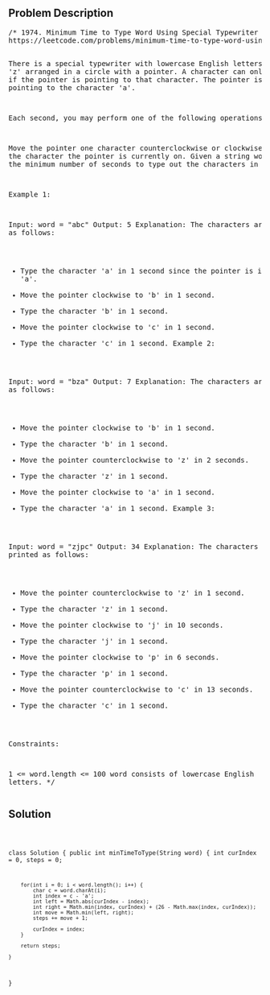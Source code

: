 <!--
<style>
  body { font-family: Arial, sans-serif; }
  .container { max-width: 600px; margin: auto; padding: 20px; }
  .comment-block { background-color: #f9f9f9; padding: 10px; border-left: 5px solid #ccc; }
  .code-block { background-color: #f4f4f4; padding: 10px; border: 1px solid #ddd; }
</style>
-->

<div class='container'>
<h2>Problem Description</h2>
<div class='comment-block'>
<pre>
/* 1974. Minimum Time to Type Word Using Special Typewriter
https://leetcode.com/problems/minimum-time-to-type-word-using-special-typewriter/description/

There is a special typewriter with lowercase English letters 'a' to 'z' 
arranged in a circle with a pointer. A character can only be typed if 
the pointer is pointing to that character. The pointer is initially pointing 
to the character 'a'.


Each second, you may perform one of the following operations:

Move the pointer one character counterclockwise or clockwise.
Type the character the pointer is currently on.
Given a string word, return the minimum number of seconds to type out 
the characters in word.

 

Example 1:

Input: word = "abc"
Output: 5
Explanation: 
The characters are printed as follows:
- Type the character 'a' in 1 second since the pointer is initially on 'a'.
- Move the pointer clockwise to 'b' in 1 second.
- Type the character 'b' in 1 second.
- Move the pointer clockwise to 'c' in 1 second.
- Type the character 'c' in 1 second.
Example 2:

Input: word = "bza"
Output: 7
Explanation:
The characters are printed as follows:
- Move the pointer clockwise to 'b' in 1 second.
- Type the character 'b' in 1 second.
- Move the pointer counterclockwise to 'z' in 2 seconds.
- Type the character 'z' in 1 second.
- Move the pointer clockwise to 'a' in 1 second.
- Type the character 'a' in 1 second.
Example 3:

Input: word = "zjpc"
Output: 34
Explanation:
The characters are printed as follows:
- Move the pointer counterclockwise to 'z' in 1 second.
- Type the character 'z' in 1 second.
- Move the pointer clockwise to 'j' in 10 seconds.
- Type the character 'j' in 1 second.
- Move the pointer clockwise to 'p' in 6 seconds.
- Type the character 'p' in 1 second.
- Move the pointer counterclockwise to 'c' in 13 seconds.
- Type the character 'c' in 1 second.
 

Constraints:

1 <= word.length <= 100
word consists of lowercase English letters.
*/
</pre>
</div>

<h2>Solution</h2>
<div class='code-block'>
<pre><code class='language-java'>

class Solution {
    public int minTimeToType(String word) {
        int curIndex = 0, steps = 0;

        for(int i = 0; i < word.length(); i++) {
            char c = word.charAt(i);
            int index = c - 'a';
            int left = Math.abs(curIndex - index);
            int right = Math.min(index, curIndex) + (26 - Math.max(index, curIndex));
            int move = Math.min(left, right);
            steps += move + 1;

            curIndex = index;
        }

        return steps;
        
    }
}</code></pre>
</div>
</div>
